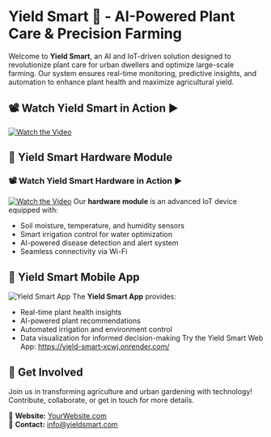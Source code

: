 # Yield Smart 🌱 - AI-Powered Plant Care & Precision Farming

Welcome to **Yield Smart**, an AI and IoT-driven solution designed to revolutionize plant care for urban dwellers and optimize large-scale farming. Our system ensures real-time monitoring, predictive insights, and automation to enhance plant health and maximize agricultural yield.

## 📽️ Watch Yield Smart in Action ▶️
[![Watch the Video](https://i.ibb.co/zhxGd2Rb/image.png)](https://www.youtube.com/watch?v=eD2FErGhSq8)

## 🌟 Yield Smart Hardware Module
### 📽️ Watch Yield Smart Hardware in Action ▶️
[![Watch the Video](https://i.ibb.co/mFXrcm96/yieldsmartmodule.jpg)](https://youtu.be/jP1KVcjyUNw)
Our **hardware module** is an advanced IoT device equipped with:
- Soil moisture, temperature, and humidity sensors
- Smart irrigation control for water optimization
- AI-powered disease detection and alert system
- Seamless connectivity via Wi-Fi

## 📱 Yield Smart Mobile App
![Yield Smart App](path/to/app-image.jpg)
The **Yield Smart App** provides:
- Real-time plant health insights
- AI-powered plant recommendations
- Automated irrigation and environment control
- Data visualization for informed decision-making
Try the Yield Smart Web App: https://yield-smart-xcwj.onrender.com/

## 🚀 Get Involved
Join us in transforming agriculture and urban gardening with technology! Contribute, collaborate, or get in touch for more details.

🔗 **Website:** [YourWebsite.com](#)  
📧 **Contact:** info@yieldsmart.com


